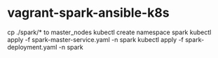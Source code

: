 # vagrant-spark-ansible-k8s

cp ./spark/* to master_nodes
kubectl create namespace spark
kubectl apply -f spark-master-service.yaml -n spark
kubectl apply -f spark-deployment.yaml -n spark